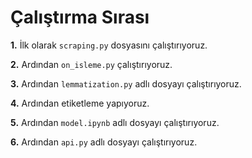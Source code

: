 # Çalıştırma Sırası

**1.** İlk olarak `scraping.py` dosyasını çalıştırıyoruz.

**2.** Ardından `on_isleme.py` çalıştırıyoruz.

**3.** Ardından `lemmatization.py` adlı dosyayı çalıştırıyoruz.

**4.** Ardından etiketleme yapıyoruz.

**5.** Ardından `model.ipynb` adlı dosyayı çalıştırıyoruz.

**6.** Ardından `api.py` adlı dosyayı çalıştırıyoruz.
